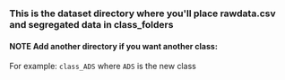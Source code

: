 ### This is the dataset directory where you'll place rawdata.csv and segregated data in class_folders

#### **NOTE** Add another directory if you want another class:

For example: `class_ADS`
where `ADS` is the new class

